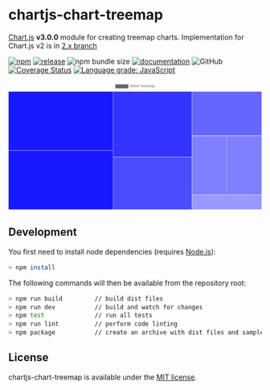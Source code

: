 # chartjs-chart-treemap

[Chart.js](https://www.chartjs.org/) **v3.0.0** module for creating treemap charts. Implementation for Chart.js v2 is in [2.x branch](https://github.com/kurkle/chartjs-chart-treemap/tree/2.x)

[![npm](https://img.shields.io/npm/v/chartjs-chart-treemap.svg)](https://www.npmjs.com/package/chartjs-chart-treemap)
[![release](https://img.shields.io/github/release/kurkle/chartjs-chart-treemap.svg?style=flat-square)](https://github.com/kurkle/chartjs-chart-treemap/releases/latest)
![npm bundle size](https://img.shields.io/bundlephobia/min/chartjs-chart-treemap.svg)
[![documentation](https://img.shields.io/static/v1?message=Documentation&color=informational)](https://chartjs-chart-treemap.pages.dev)
![GitHub](https://img.shields.io/github/license/kurkle/chartjs-chart-treemap.svg)
[![Coverage Status](https://coveralls.io/repos/github/kurkle/chartjs-chart-treemap/badge.svg)](https://coveralls.io/github/kurkle/chartjs-chart-treemap)
[![Language grade: JavaScript](https://img.shields.io/lgtm/grade/javascript/g/kurkle/chartjs-chart-treemap.svg?logo=lgtm&logoWidth=18)](https://lgtm.com/projects/g/kurkle/chartjs-chart-treemap/context:javascript)

![TreeMap Example Image](treemap.png)

## Development

You first need to install node dependencies  (requires [Node.js](https://nodejs.org/)):

```bash
> npm install
```

The following commands will then be available from the repository root:

```bash
> npm run build         // build dist files
> npm run dev           // build and watch for changes
> npm test              // run all tests
> npm run lint          // perform code linting
> npm package           // create an archive with dist files and samples
```

## License

chartjs-chart-treemap is available under the [MIT license](https://opensource.org/licenses/MIT).
